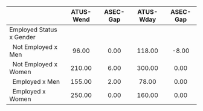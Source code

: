 
|                      |    ATUS-Wend |     ASEC-Gap |    ATUS-Wday |     ASEC-Gap |
| -------------------- | :----------: | :----------: | :----------: | :----------: |
| Employed Status x Gender |              |              |              |              |
| &nbsp;&nbsp;Not Employed x Men |        96.00 |         0.00 |       118.00 |        -8.00 |
| &nbsp;&nbsp;Not Employed x Women |       210.00 |         6.00 |       300.00 |         0.00 |
| &nbsp;&nbsp;Employed x Men |       155.00 |         2.00 |        78.00 |         0.00 |
| &nbsp;&nbsp;Employed x Women |       250.00 |         0.00 |       160.00 |         0.00 |


